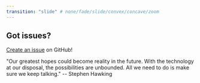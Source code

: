 ```yaml
---
transition: "slide" # none/fade/slide/convex/concave/zoom
---
```

## Got issues?

[Create an issue](https://github.com/rawworks-nl/education-github-introduction/issues) on GitHub!

"Our greatest hopes could become reality in the future. With the technology at our disposal, the possibilities are unbounded. All we need to do is make sure we keep talking." -- Stephen Hawking
